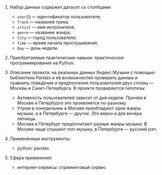 1. Набор данных содержит датасет со столбцами: 
      - `userID` — идентификатор пользователя;
      - `Track` — название трека;
      - `artist` — имя исполнителя;
      - `genre` — название жанра;
      - `City` — город пользователя;
      - `time` — время начала прослушивания;
      - `Day` — день недели.

2.  Приобретаемые практические навыки: практическое программирование на Python.
4.  Описание проекта: на реальных данных Яндекс.Музыки c помощью библиотеки Pandas и её возможностей проверить данные и сравнить поведение и предпочтения пользователей двух столиц — Москвы  и Санкт-Петербурга.
   В проекте проверяются гипотезы:
      - Активность пользователей зависит от дня недели. Причём в Москве и Петербурге это проявляется по-разному.
      - Утром в понедельник в Москве преобладают одни жанры музыки, а в Петербурге — другие. Это верно и для вечера пятницы.
      - Москва и Петербург предпочитают разные жанры музыки. В Москве чаще слушают поп-музыку, в Петербурге — русский рэп.

3. Применённые инструменты:
      - python: pandas

4. Сфера применения:
      - интернет-сервисы: стриминговый сервис
